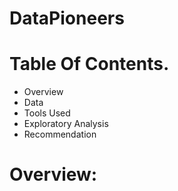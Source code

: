 # DataPioneers
# Table Of Contents. 
- Overview
- Data
- Tools Used
- Exploratory Analysis
- Recommendation 
# Overview: 
